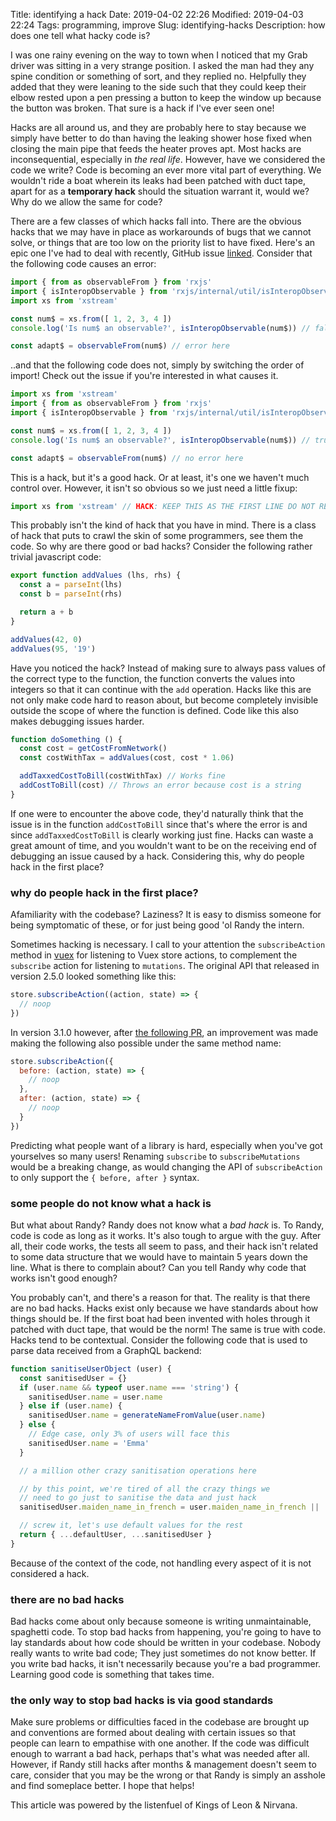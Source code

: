 Title: identifying a hack
Date: 2019-04-02 22:26
Modified: 2019-04-03 22:24
Tags: programming, improve
Slug: identifying-hacks
Description: how does one tell what hacky code is?

I was one rainy evening on the way to town when I noticed that my Grab driver was sitting in a very strange position. I asked the man had they any spine condition or something of sort, and they replied no. Helpfully they added that they were leaning to the side such that they could keep their elbow rested upon a pen pressing a button to keep the window up because the button was broken. That sure is a hack if I've ever seen one!

Hacks are all around us, and they are probably here to stay because we simply have better to do than having the leaking shower hose fixed when closing the main pipe that feeds the heater proves apt. Most hacks are inconsequential, especially in *the real life*. However, have we considered the code we write? Code is becoming an ever more vital part of everything. We wouldn't ride a boat wherein its leaks had been patched with duct tape, apart for as a **temporary hack** should the situation warrant it, would we? Why do we allow the same for code?

There are a few classes of which hacks fall into. There are the obvious hacks that we may have in place as workarounds of bugs that we cannot solve, or things that are too low on the priority list to have fixed. Here's an epic one I've had to deal with recently, GitHub issue [linked](https://github.com/ReactiveX/rxjs/issues/4415). Consider that the following code causes an error:
```typescript
import { from as observableFrom } from 'rxjs'
import { isInteropObservable } from 'rxjs/internal/util/isInteropObservable'
import xs from 'xstream'

const num$ = xs.from([ 1, 2, 3, 4 ])
console.log('Is num$ an observable?', isInteropObservable(num$)) // false

const adapt$ = observableFrom(num$) // error here
```
..and that the following code does not, simply by switching the order of import! Check out the issue if you're interested in what causes it.
```typescript
import xs from 'xstream'
import { from as observableFrom } from 'rxjs'
import { isInteropObservable } from 'rxjs/internal/util/isInteropObservable'

const num$ = xs.from([ 1, 2, 3, 4 ])
console.log('Is num$ an observable?', isInteropObservable(num$)) // true

const adapt$ = observableFrom(num$) // no error here
```
This is a hack, but it's a good hack. Or at least, it's one we haven't much control over. However, it isn't so obvious so we just need a little fixup:
```typescript
import xs from 'xstream' // HACK: KEEP THIS AS THE FIRST LINE DO NOT REMOVE
```

This probably isn't the kind of hack that you have in mind. There is a class of hack that puts to crawl the skin of some programmers, see them the code. So why are there good or bad hacks? Consider the following rather trivial javascript code:
```javascript
export function addValues (lhs, rhs) {
  const a = parseInt(lhs)
  const b = parseInt(rhs)

  return a + b
}

addValues(42, 0)
addValues(95, '19')
```
Have you noticed the hack? Instead of making sure to always pass values of the correct type to the function, the function converts the values into integers so that it can continue with the `add` operation. Hacks like this are not only make code hard to reason about, but become completely invisible outside the scope of where the function is defined. Code like this also makes debugging issues harder.
```javascript
function doSomething () {
  const cost = getCostFromNetwork()
  const costWithTax = addValues(cost, cost * 1.06)

  addTaxxedCostToBill(costWithTax) // Works fine
  addCostToBill(cost) // Throws an error because cost is a string
}
```
If one were to encounter the above code, they'd naturally think that the issue is in the function `addCostToBill` since that's where the error is and since `addTaxxedCostToBill` is clearly working just fine. Hacks can waste a great amount of time, and you wouldn't want to be on the receiving end of debugging an issue caused by a hack. Considering this, why do people hack in the first place?

### why do people hack in the first place?

Afamiliarity with the codebase? Laziness? It is easy to dismiss someone for being symptomatic of these, or for just being good 'ol Randy the intern.

Sometimes hacking is necessary. I call to your attention the `subscribeAction` method in [vuex](https://vuex.vuejs.org) for listening to Vuex store actions, to complement the `subscribe` action for listening to `mutations`. The original API that released in version 2.5.0 looked something like this:
```javascript
store.subscribeAction((action, state) => {
  // noop
})
```
In version 3.1.0 however, after [the following PR](https://github.com/vuejs/vuex/pull/1115), an improvement was made making the following also possible under the same method name:
```javascript
store.subscribeAction({
  before: (action, state) => {
    // noop
  },
  after: (action, state) => {
    // noop
  }
})
```
Predicting what people want of a library is hard, especially when you've got yourselves so many users! Renaming `subscribe` to `subscribeMutations` would be a breaking change, as would changing the API of `subscribeAction` to only support the `{ before, after }` syntax.

### some people do not know what a hack is

But what about Randy? Randy does not know what a *bad hack* is. To Randy, code is code as long as it works. It's also tough to argue with the guy. After all, their code works, the tests all seem to pass, and their hack isn't related to some data structure that we would have to maintain 5 years down the line. What is there to complain about? Can you tell Randy why code that works isn't good enough?

You probably can't, and there's a reason for that. The reality is that there are no bad hacks. Hacks exist only because we have standards about how things should be. If the first boat had been invented with holes through it patched with duct tape, that would be the norm! The same is true with code. Hacks tend to be contextual. Consider the following code that is used to parse data received from a GraphQL backend:
```javascript
function sanitiseUserObject (user) {
  const sanitisedUser = {}
  if (user.name && typeof user.name === 'string') {
    sanitisedUser.name = user.name
  } else if (user.name) {
    sanitisedUser.name = generateNameFromValue(user.name)
  } else {
    // Edge case, only 3% of users will face this
    sanitisedUser.name = 'Emma'
  }

  // a million other crazy sanitisation operations here

  // by this point, we're tired of all the crazy things we
  // need to go just to sanitise the data and just hack
  sanitisedUser.maiden_name_in_french = user.maiden_name_in_french || 'croissant lah'

  // screw it, let's use default values for the rest
  return { ...defaultUser, ...sanitisedUser }
}
```
Because of the context of the code, not handling every aspect of it is not considered a hack.

### there are no bad hacks

Bad hacks come about only because someone is writing unmaintainable, spaghetti code. To stop bad hacks from happening, you're going to have to lay standards about how code should be written in your codebase. Nobody really wants to write bad code; They just sometimes do not know better. If you write bad hacks, it isn't necessarily because you're a bad programmer. Learning good code is something that takes time.

### the only way to stop bad hacks is via good standards

Make sure problems or difficulties faced in the codebase are brought up and conventions are formed about dealing with certain issues so that people can learn to empathise with one another. If the code was difficult enough to warrant a bad hack, perhaps that's what was needed after all. However, if Randy still hacks after months & management doesn't seem to care, consider that you may be the wrong or that Randy is simply an asshole and find someplace better. I hope that helps!

This article was powered by the listenfuel of Kings of Leon & Nirvana.
